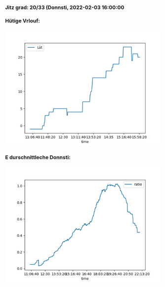 ### Jitz grad: 20/33 (Donnsti, 2022-02-03 16:00:00

### Hütige Vrlouf:
![Graph](Today.png)

### E durschnittleche Donnsti:
![Graph](Donnsti.png)